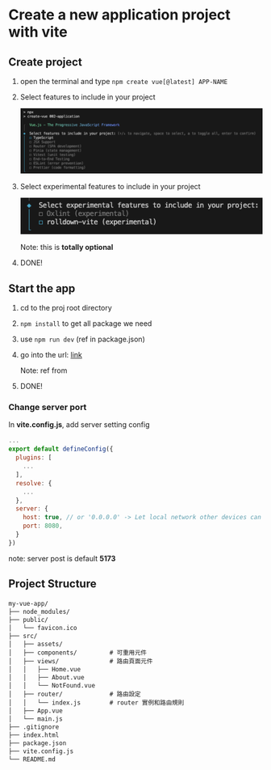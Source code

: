 # Create a new application project with **vite**

## Create project

1. open the terminal and type `npm create vue[@latest] APP-NAME`

2. Select features to include in your project

   ![](./note%20imgs/application%20options.png)

3. Select experimental features to include in your project

   ![](./note%20imgs/optoinal%20options.png)

   Note: this is **totally optional**

4. DONE!

## Start the app

1. cd to the proj root directory

2. `npm install` to get all package we need

3. use `npm run dev` (ref in package.json)

4. go into the url: [link](localhost:5173)

   Note: ref from

5. DONE!

### Change server port

In **vite.config.js**, add server setting config

```JavaScript
...
export default defineConfig({
  plugins: [
    ...
  ],
  resolve: {
    ...
  },
  server: {
    host: true, // or '0.0.0.0' -> Let local network other devices can access
    port: 8080,
  }
})
```

note: server post is default **5173**

## Project Structure

```text
my-vue-app/
├── node_modules/
├── public/
│   └── favicon.ico
├── src/
│   ├── assets/
│   ├── components/         # 可重用元件
│   ├── views/              # 路由頁面元件
│   │   ├── Home.vue
│   │   ├── About.vue
│   │   └── NotFound.vue
│   ├── router/             # 路由設定
│   │   └── index.js        # router 實例和路由規則
│   ├── App.vue
│   └── main.js
├── .gitignore
├── index.html
├── package.json
├── vite.config.js
└── README.md

```
